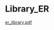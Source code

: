 # Library_ER


[er_library.pdf](https://github.com/hosseinhj1380/Library_ER/files/14628813/er_library.pdf)
